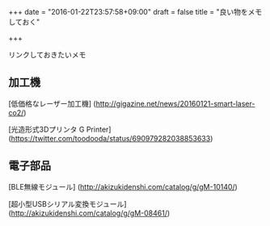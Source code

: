 +++
date = "2016-01-22T23:57:58+09:00"
draft = false
title = "良い物をメモしておく"

+++

リンクしておきたいメモ

## 加工機
[低価格なレーザー加工機]
(http://gigazine.net/news/20160121-smart-laser-co2/)

[光造形式3Dプリンタ G Printer]
(https://twitter.com/toodooda/status/690979282038853633)

## 電子部品
[BLE無線モジュール]
(http://akizukidenshi.com/catalog/g/gM-10140/)

[超小型USBシリアル変換モジュール]
(http://akizukidenshi.com/catalog/g/gM-08461/)
